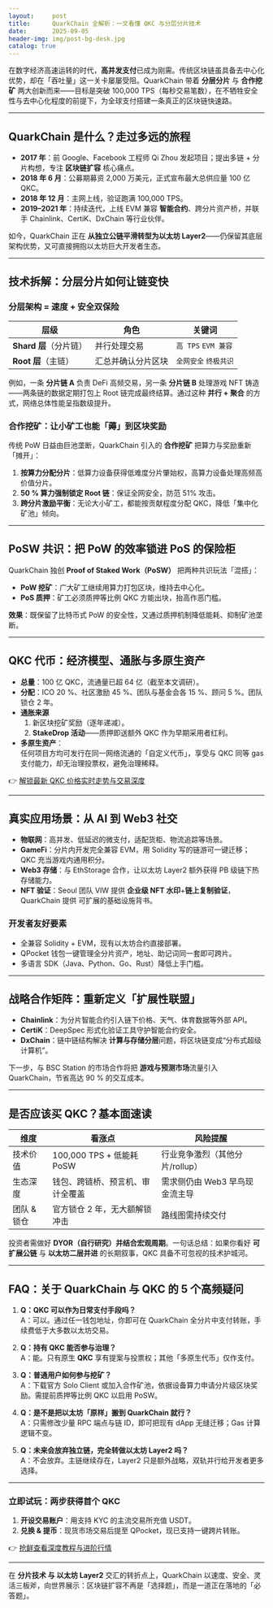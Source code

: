 ```yaml
---
layout:     post
title:      QuarkChain 全解析：一文看懂 QKC 与分层分片技术
date:       2025-09-05
header-img: img/post-bg-desk.jpg
catalog: true
---
```


在数字经济高速运转的时代，**高并发支付**已成为刚需。传统区块链虽具备去中心化优势，却在「吞吐量」这一关卡屡屡受阻。QuarkChain 带着 **分层分片** 与 **合作挖矿** 两大创新而来——目标是突破 100,000 TPS（每秒交易笔数），在不牺牲安全性与去中心化程度的前提下，为全球支付搭建一条真正的区块链快速路。

---

## QuarkChain 是什么？走过多远的旅程

- **2017 年**：前 Google、Facebook 工程师 Qi Zhou 发起项目；提出多链 + 分片构想，专注 **区块链扩容** 核心痛点。  
- **2018 年 6 月**：公募期募资 2,000 万美元，正式宣布最大总供应量 100 亿 QKC。  
- **2018 年 12 月**：主网上线，验证跑满 100,000 TPS。  
- **2019–2021 年**：持续迭代，上线 EVM 兼容 **智能合约**、跨分片资产桥，并联手 Chainlink、CertiK、DxChain 等行业伙伴。  

如今，QuarkChain 正在 **从独立公链平滑转型为以太坊 Layer2**——仍保留其底层架构优势，又可直接拥抱以太坊巨大开发者生态。

---

## 技术拆解：分层分片如何让链变快

### 分层架构 = 速度 + 安全双保险

| 层级 | 角色 | 关键词 |
|---|---|---|
| **Shard 层**（分片链） | 并行处理交易 | `高 TPS` `EVM 兼容` |
| **Root 层**（主链） | 汇总并确认分片区块 | `全网安全` `终极共识` |

例如，一条 **分片链 A** 负责 DeFi 高频交易，另一条 **分片链 B** 处理游戏 NFT 铸造——两条链的数据定期打包上 Root 链完成最终结算。通过这种 **并行 + 聚合** 的方式，网络总体性能呈指数级提升。

### 合作挖矿：让小矿工也能「薅」到区块奖励

传统 PoW 日益由巨池垄断，QuarkChain 引入的 **合作挖矿** 把算力与奖励重新「摊开」：

1. **按算力分配分片**：低算力设备获得低难度分片肇始权，高算力设备处理高频高价值分片。  
2. **50 % 算力强制锁定 Root 链**：保证全网安全，防范 51% 攻击。  
3. **跨分片激励平衡**：无论大小矿工，都能按贡献程度分配 QKC，降低「集中化矿池」倾向。

---

## PoSW 共识：把 PoW 的效率锁进 PoS 的保险柜

QuarkChain 独创 **Proof of Staked Work（PoSW）** 把两种共识玩法「混搭」：

- **PoW 挖矿**：广大矿工继续用算力打包区块，维持去中心化。  
- **PoS 质押**：矿工必须质押等比例 QKC 方能出块，抬高作恶门槛。  

**效果**：既保留了比特币式 PoW 的安全性，又通过质押机制降低能耗、抑制矿池垄断。

---

## QKC 代币：经济模型、通胀与多原生资产

- **总量**：100 亿 QKC，流通量已超 64 亿（截至本文调研）。  
- **分配**：ICO 20 %、社区激励 45 %、团队与基金会各 15 %、顾问 5 %。团队锁仓 2 年。  
- **通胀来源**  
  1. 新区块挖矿奖励（逐年递减）。  
  2. **StakeDrop 活动**——质押即送额外 QKC 作为早期采用者红利。  
- **多原生资产**：  
  任何项目方均可发行在同一网络流通的「自定义代币」，享受与 QKC 同等 gas 支付能力，却无治理投票权，避免治理稀释。

👉 [解锁最新 QKC 价格实时走势与交易深度](https://okxdog.com/)

---

## 真实应用场景：从 AI 到 Web3 社交

- **物联网**：高并发、低延迟的微支付，适配货柜、物流追踪等场景。  
- **GameFi**：分片内开发完全兼容 EVM，用 Solidity 写的链游可一键迁移；QKC 充当游戏内通用积分。  
- **Web3 存储**：与 EthStorage 合作，让以太坊 Layer2 额外获得 PB 级链下热存储能力。  
- **NFT 验证**：Seoul 团队 VIW 提供 **企业级 NFT 水印**+**链上复制验证**，QuarkChain 提供 可扩展的基础设施背书。  

### 开发者友好要素

- 全兼容 Solidity + EVM，现有以太坊合约直接部署。  
- QPocket 钱包一键管理全分片资产，地址、助记词同一套即可跨片。  
- 多语言 SDK（Java、Python、Go、Rust）降低上手门槛。  

---

## 战略合作矩阵：重新定义「扩展性联盟」

- **Chainlink**：为分片智能合约引入链下价格、天气、体育数据等外部 API。  
- **CertiK**：DeepSpec 形式化验证工具守护智能合约安全。  
- **DxChain**：链中链结构解决 **计算与存储分层**问题，将区块链变成“分布式超级计算机”。  

下一步，与 BSC Station 的市场合作将把 **游戏与预测市场**流量引入 QuarkChain，节省高达 90 % 的交互成本。

---

## 是否应该买 QKC？基本面速读

| 维度 | 看涨点 | 风险提醒 |
|---|---|---|
| 技术价值 | 100,000 TPS + 低能耗 PoSW | 行业竞争激烈（其他分片/rollup） |
| 生态深度 | 钱包、跨链桥、预言机、审计全覆盖 | 需求侧仍由 Web3 早鸟现金流主导 |
| 团队 & 锁仓 | 官方锁仓 2 年，无大额解锁冲击 | 路线图需持续交付 |  

投资者需做好 **DYOR（自行研究）并结合宏观周期**。一句话总结：如果你看好 **可扩展公链** 与 **以太坊二层并进** 的长期叙事，QKC 具备不可忽视的技术护城河。

---

## FAQ：关于 QuarkChain 与 QKC 的 5 个高频疑问

1. **Q：QKC 可以作为日常支付手段吗？**  
   A：可以。通过任一钱包地址，你即可在 QuarkChain 全分片中支付转账，手续费低于大多数以太坊交易。

2. **Q：持有 QKC 能否参与治理？**  
   A：能。只有原生 **QKC** 享有提案与投票权；其他「多原生代币」仅作支付。

3. **Q：普通用户如何参与挖矿？**  
   A：下载官方 Solo Client 或加入合作矿池，依据设备算力申请分片级区块奖励。需提前质押等比例 QKC 以启用 PoSW。

4. **Q：是不是把以太坊「原样」搬到 QuarkChain 就行？**  
   A：只需修改少量 RPC 端点与链 ID，即可把现有 dApp 无缝迁移；Gas 计算逻辑不变。

5. **Q：未来会放弃独立链，完全转做以太坊 Layer2 吗？**  
   A：不会放弃。主链继续存在，Layer2 只是额外战略，双轨并行给开发者更多选择。

---

### 立即试玩：两步获得首个 QKC

1. **开设交易账户**：用支持 KYC 的主流交易所充值 USDT。  
2. **兑换 & 提币**：现货市场交易后提至 QPocket，现已支持一键跨片转账。  

👉 [抢鲜查看深度教程与进阶行情](https://okxdog.com/)

---

在 **分片技术 与 以太坊 Layer2** 交汇的转折点上，QuarkChain 以速度、安全、灵活三板斧，向世界展示：区块链扩容不再是「选择题」，而是一道正在落地的「必答题」。